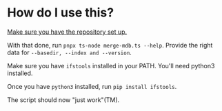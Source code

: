 # How do I use this?

[Make sure you have the repository set up.](https://docs.bokutachi.xyz/contributing/setup/)

With that done, run `pnpx ts-node merge-mdb.ts --help`. Provide the right data for `--basedir, --index and --version`.

Make sure you have `ifstools` installed in your PATH. You'll need python3 installed.

Once you have `python3` installed, run `pip install ifstools`.

The script should now "just work"(TM).
